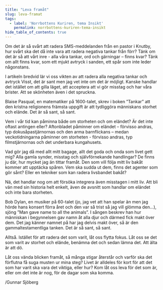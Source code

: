 ```yaml
---
title: "Leva framåt"
slug: leva-framat
tags:
  - label: 'Norrbottens Kuriren, tema Insikt'
    permalink: norrbottens-kuriren-tema-insikt
hide_table_of_contents: true
---
```

Om det är så svårt att radera SMS-meddelanden från en pastor i Knutby, hur svårt ska det då inte vara att radera negativa tankar från förr? Tänk om det är så att vårt inre - alla våra tankar, ord och gärningar – finns kvar? Tänk om allt finns kvar, som ett mjukt avtryck i sanden, ett spår som inte leder någonstans.

<!--truncate-->

I artikeln bredvid lär vi oss vikten av att radera alla negativa tankar och avtryck Visst, det är sant men jag vet inte om det är möjligt. Kanske handlar det istället om att gilla läget, att acceptera att vi gör misstag och har våra brister. Att se skönheten även i det spruckna.

Blaise Pasqual, en matematiker på 1600-talet, skrev i boken ”Tankar” att den kristna religionens främsta uppgift är att tydliggöra människans storhet och elände. Det är så sant, så sant. 

Vem i vår tid kan påminna både om storheten och om eländet? Är det inte oftast antingen eller? Aftonbladet påminner om eländet – förvisso andras, typ dokusåpastjärnornas och den arma barnflickans – medan veckotidningarna påminner om storheten - förvisso andras, typ filmstjärnornas och det underbara kungahusets.

Vad gör jag då med allt mitt bagage, allt det goda och onda som livet gett mig? Alla gamla synder, misstag och självförnekande handlingar? De finns ju där, hur mycket jag än tittar framåt. Den som vill följa mitt liv bakåt kommer att upptäcka spåren. Vem ska sudda ut dem, finns det agenter som gör sånt? Eller en tekniker som kan radera livsbandet bakåt?

Nä, det handlar nog om att försöka integrera även misstagen i mitt liv. Att bli vän med sin historia helt enkelt, även de avsnitt som handlar om eländet och inte bara storheten.

Bob Dylan, en musiker på 60-talet (jo, jag vet att han spelar än men jag hörde hans konsert förra året och den var så trist så jag vill glömma den…), sjöng ”Man gave name to all the animals”. I sången beskrev han hur människan i begynnelsen gav namn åt alla djur och därmed fick makt över dem. Det jag känner namnet på har jag delvis makt över, så är den gammaltestamentliga tanken. Det är så sant, så sant.

Alltså. Istället för att radera det som varit, låt oss flytta fokus. Låt oss se det som varit av storhet och elände, benämna det och sedan lämna det. Att älta är att dö.

Låt oss vända blicken framåt, så många stigar återstår och varför ska det förflutna få suga musten ur mina steg? Livet är alldeles för kort för att det som har varit ska vara det viktiga, eller hur? Kom låt oss leva för det som är, eller om det inte är nog, för de dagar som ska komma. 

/Gunnar Sjöberg
